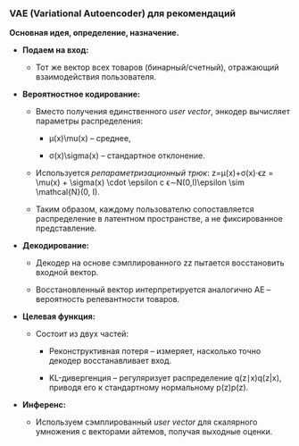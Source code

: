 ### VAE (Variational Autoencoder) для рекомендаций

**Основная идея, определение, назначение.**

- **Подаем на вход:**
    
    - Тот же вектор всех товаров (бинарный/счетный), отражающий взаимодействия пользователя.
        
- **Вероятностное кодирование:**
    
    - Вместо получения единственного _user vector_, энкодер вычисляет параметры распределения:
        
        - μ(x)\mu(x) – среднее,
            
        - σ(x)\sigma(x) – стандартное отклонение.
            
    - Используется _репараметризационный трюк_: z=μ(x)+σ(x)⋅ϵz = \mu(x) + \sigma(x) \cdot \epsilon с ϵ∼N(0,I)\epsilon \sim \mathcal{N}(0, I).
        
    - Таким образом, каждому пользователю сопоставляется распределение в латентном пространстве, а не фиксированное представление.
        
- **Декодирование:**
    
    - Декодер на основе сэмплированного zz пытается восстановить входной вектор.
        
    - Восстановленный вектор интерпретируется аналогично AE – вероятность релевантности товаров.
        
- **Целевая функция:**
    
    - Состоит из двух частей:
        
        - Реконструктивная потеря – измеряет, насколько точно декодер восстанавливает вход.
            
        - KL-дивергенция – регуляризует распределение q(z∣x)q(z|x), приводя его к стандартному нормальному p(z)p(z).
            
- **Инференс:**
    
    - Используем сэмплированный _user vector_ для скалярного умножения с векторами айтемов, получая выходные оценки.
        
